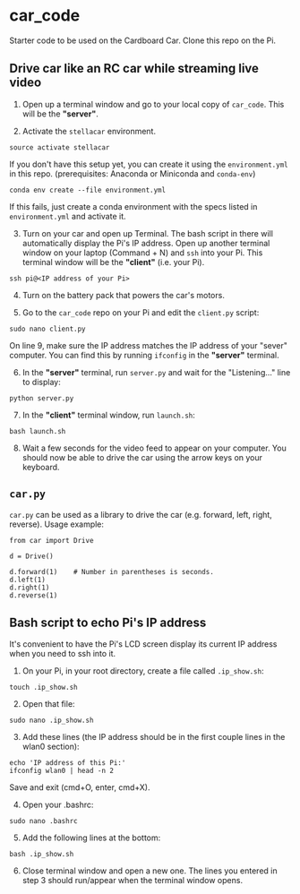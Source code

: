 # car_code
Starter code to be used on the Cardboard Car. Clone this repo on the Pi.

## Drive car like an RC car while streaming live video

1. Open up a terminal window and go to your local copy of `car_code`. This will be the **"server"**.

2. Activate the `stellacar` environment. 
```
source activate stellacar
``` 
If you don't have this setup yet, you can create it using the `environment.yml` in this repo. 
(prerequisites: Anaconda or Miniconda and `conda-env`)
```
conda env create --file environment.yml
```
If this fails, just create a conda environment with the specs listed in `environment.yml` and activate it.

3. Turn on your car and open up Terminal. The bash script in there will automatically display the Pi's IP address. Open up another terminal window on your laptop (Command + N) and `ssh` into your Pi. This terminal window will be the **"client"** (i.e. your Pi).
```
ssh pi@<IP address of your Pi>
```

4. Turn on the battery pack that powers the car's motors.

5. Go to the `car_code` repo on your Pi and edit the `client.py` script:
```
sudo nano client.py
```
On line 9, make sure the IP address matches the IP address of your "sever" computer. You can find this by running `ifconfig` in the  **"server"** terminal.

6. In the **"server"** terminal, run `server.py` and wait for the "Listening..." line to display:
```
python server.py
```

7. In the **"client"** terminal window, run `launch.sh`:
```
bash launch.sh
```

8. Wait a few seconds for the video feed to appear on your computer. You should now be able to drive the car using the arrow keys on your keyboard.

## `car.py`
`car.py` can be used as a library to drive the car (e.g. forward, left, right, reverse). Usage example:
```
from car import Drive

d = Drive()

d.forward(1) 	# Number in parentheses is seconds.
d.left(1)
d.right(1)
d.reverse(1)
```

## Bash script to echo Pi's IP address 
It's convenient to have the Pi's LCD screen display its current IP address when you need to ssh into it.

1. On your Pi, in your root directory, create a file called `.ip_show.sh`:
```
touch .ip_show.sh
```

2. Open that file:
```
sudo nano .ip_show.sh
```

3. Add these lines (the IP address should be in the first couple lines in the wlan0 section):
```
echo 'IP address of this Pi:'
ifconfig wlan0 | head -n 2
```
Save and exit (cmd+O, enter, cmd+X).

4. Open your .bashrc:
```
sudo nano .bashrc
```

5. Add the following lines at the bottom:
```
bash .ip_show.sh
```

6. Close terminal window and open a new one. The lines you entered in step 3 should run/appear when the terminal window opens.
